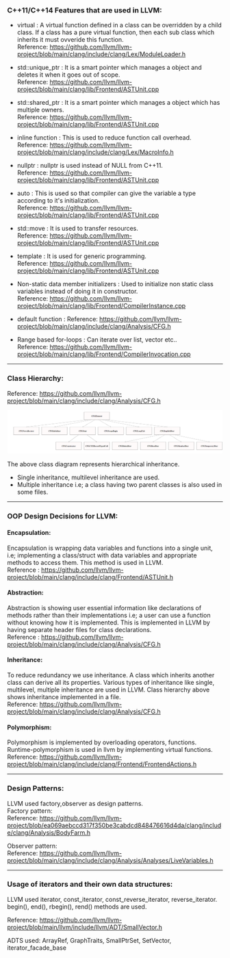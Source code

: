 ### C++11/C++14 Features that are used in LLVM:

* virtual : A virtual function defined in a class can be overridden by a child class. If a class has a pure virtual function, then each sub class which inherits it must ovveride this function.  
Reference: https://github.com/llvm/llvm-project/blob/main/clang/include/clang/Lex/ModuleLoader.h

* std::unique_ptr : It is a smart pointer which manages a object and deletes it when it goes out of scope.  
Reference: https://github.com/llvm/llvm-project/blob/main/clang/lib/Frontend/ASTUnit.cpp

* std::shared_ptr : It is a smart pointer which manages a object which has multiple owners.  
Reference: https://github.com/llvm/llvm-project/blob/main/clang/lib/Frontend/ASTUnit.cpp

* inline function : This is used to reduce function call overhead.  
Reference: https://github.com/llvm/llvm-project/blob/main/clang/include/clang/Lex/MacroInfo.h

* nullptr : nullptr is used instead of NULL from C++11.   
Reference: https://github.com/llvm/llvm-project/blob/main/clang/lib/Frontend/ASTUnit.cpp

* auto : This is used so that compiler can give the variable a type according to it's initialization.    
Reference: https://github.com/llvm/llvm-project/blob/main/clang/lib/Frontend/ASTUnit.cpp

* std::move : It is used to transfer resources.  
Reference: https://github.com/llvm/llvm-project/blob/main/clang/lib/Frontend/ASTUnit.cpp

* template : It is used for generic programming.  
Reference:  https://github.com/llvm/llvm-project/blob/main/clang/lib/Frontend/ASTUnit.cpp

* Non-static data member initializers : Used to initialize non static class variables instead of doing it in constructor.  
Reference: https://github.com/llvm/llvm-project/blob/main/clang/lib/Frontend/CompilerInstance.cpp

* default function : Reference: https://github.com/llvm/llvm-project/blob/main/clang/include/clang/Analysis/CFG.h

* Range based for-loops : Can iterate over list, vector etc..  
Reference: https://github.com/llvm/llvm-project/blob/main/clang/lib/Frontend/CompilerInvocation.cpp

---------------------------------------------------------------------

### Class Hierarchy:

Reference: https://github.com/llvm/llvm-project/blob/main/clang/include/clang/Analysis/CFG.h

![image here](assgn2.PNG)

The above class diagram represents hierarchical inheritance.

* Single inheritance, multilevel inheritance are used.
* Multiple inheritance i.e; a class having two parent classes is also used in some files.

---------------------------------------------------------------------

### OOP Design Decisions for LLVM:

#### Encapsulation:
Encapsulation is wrapping data variables and functions into a single unit, i.e; implementing a class/struct with data variables and appropriate methods to access them. This method is used in LLVM.  
Reference : https://github.com/llvm/llvm-project/blob/main/clang/include/clang/Frontend/ASTUnit.h

#### Abstraction:
Abstraction is showing user essential information like declarations of methods rather than their implementations i.e; a user can use a function without knowing how it is implemented. This is implemented in LLVM by having separate header files for class declarations.  
Reference : https://github.com/llvm/llvm-project/blob/main/clang/include/clang/Analysis/CFG.h


#### Inheritance:
To reduce redundancy we use inheritance. A class which inherits another class can derive all its properties. Various types of inheritance like single, multilevel, multiple inheritance are used in LLVM. Class hierarchy above shows inheritance implemented in a file.  
Reference: https://github.com/llvm/llvm-project/blob/main/clang/include/clang/Analysis/CFG.h


#### Polymorphism:
Polymorphism is implemented by overloading operators, functions. Runtime-polymorphism is used in llvm by implementing virtual functions.   
Reference: https://github.com/llvm/llvm-project/blob/main/clang/include/clang/Frontend/FrontendActions.h

---------------------------------------------------------------------------

### Design Patterns:

LLVM used factory,observer as design patterns.  
Factory pattern:  
Reference: https://github.com/llvm/llvm-project/blob/ea069aebccd317f350be3cabdcd848476616d4da/clang/include/clang/Analysis/BodyFarm.h

Observer pattern:  
Reference: https://github.com/llvm/llvm-project/blob/main/clang/include/clang/Analysis/Analyses/LiveVariables.h

---------------------------------------------------------------------------

### Usage of iterators and their own data structures:

LLVM used iterator, const_iterator, const_reverse_iterator, reverse_iterator. begin(), end(), rbegin(), rend() methods are used. 

Reference: https://github.com/llvm/llvm-project/blob/main/llvm/include/llvm/ADT/SmallVector.h

ADTS used: ArrayRef, GraphTraits, SmallPtrSet, SetVector, iterator_facade_base
